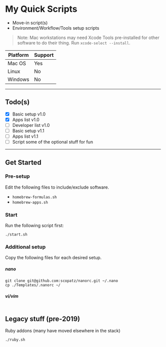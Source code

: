 # My Quick Scripts

- Move-in script(s)
- Environment/Workflow/Tools setup scripts

> Note: Mac workstations may need Xcode Tools pre-installed for other software to do their thing. Run `xcode-select --install`.

| Platform | Support |
| ----------- | ----------- |
| Mac OS | Yes |
| Linux | No |
| Windows | No |

-----

## Todo(s)

- [x] Basic setup v1.0
- [x] Apps list v1.0
- [ ] Developer list v1.0
- [ ] Basic setup v1.1
- [ ] Apps list v1.1
- [ ] Script some of the optional stuff for fun

-----

## Get Started

### Pre-setup
Edit the following files to include/exclude software.
 - `homebrew-formulas.sh`
 - `homebrew-apps.sh` 

### Start
Run the following script first:
```
./start.sh
```

### Additional setup
Copy the following files for each desired setup.

##### nano
```
git clone git@github.com:scopatz/nanorc.git ~/.nano
cp ./Templates/.nanorc ~/
```

##### vi/vim
```
```

## Legacy stuff (pre-2019)
Ruby addons (many have moved elsewhere in the stack)
```
./ruby.sh
```